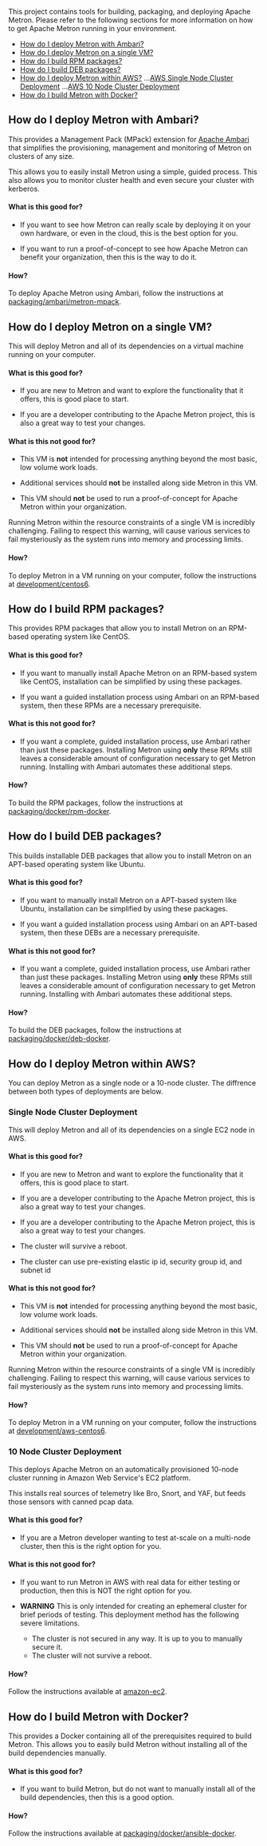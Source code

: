 <!--
Licensed to the Apache Software Foundation (ASF) under one
or more contributor license agreements.  See the NOTICE file
distributed with this work for additional information
regarding copyright ownership.  The ASF licenses this file
to you under the Apache License, Version 2.0 (the
"License"); you may not use this file except in compliance
with the License.  You may obtain a copy of the License at

    http://www.apache.org/licenses/LICENSE-2.0

Unless required by applicable law or agreed to in writing, software
distributed under the License is distributed on an "AS IS" BASIS,
WITHOUT WARRANTIES OR CONDITIONS OF ANY KIND, either express or implied.
See the License for the specific language governing permissions and
limitations under the License.
-->

This project contains tools for building, packaging, and deploying Apache Metron.  Please refer to the following sections for more information on how to get Apache Metron running in your environment.

 * [How do I deploy Metron with Ambari?](#how-do-i-deploy-metron-with-ambari)
 * [How do I deploy Metron on a single VM?](#how-do-i-deploy-metron-on-a-single-vm)
 * [How do I build RPM packages?](#how-do-i-build-rpm-packages)
 * [How do I build DEB packages?](#how-do-i-build-deb-packages)
 * [How do I deploy Metron within AWS?](#how-do-i-deploy-metron-within-aws)
  ...[AWS Single Node Cluster Deployment](#aws-single-node-cluster-deployment)
  ...[AWS 10 Node Cluster Deployment](#aws-10-node-cluster-deployment)
 * [How do I build Metron with Docker?](#how-do-i-build-metron-with-docker)


How do I deploy Metron with Ambari?
-----------------------------------

This provides a Management Pack (MPack) extension for [Apache Ambari](https://ambari.apache.org/) that simplifies the provisioning, management and monitoring of Metron on clusters of any size.  

This allows you to easily install Metron using a simple, guided process.  This also allows you to monitor cluster health and even secure your cluster with kerberos.

#### What is this good for?

* If you want to see how Metron can really scale by deploying it on your own hardware, or even in the cloud, this is the best option for you.

* If you want to run a proof-of-concept to see how Apache Metron can benefit your organization, then this is the way to do it.

#### How?

To deploy Apache Metron using Ambari, follow the instructions at [packaging/ambari/metron-mpack](packaging/ambari/metron-mpack).


How do I deploy Metron on a single VM?
--------------------------------------

This will deploy Metron and all of its dependencies on a virtual machine running on your computer.  

#### What is this good for?

* If you are new to Metron and want to explore the functionality that it offers, this is good place to start.  

* If you are a developer contributing to the Apache Metron project, this is also a great way to test your changes.  

#### What is this **not** good for?

* This VM is **not** intended for processing anything beyond the most basic, low volume work loads.

* Additional services should **not** be installed along side Metron in this VM.

* This VM should **not** be used to run a proof-of-concept for Apache Metron within your organization.

Running Metron within the resource constraints of a single VM is incredibly challenging. Failing to respect this warning, will cause various services to fail mysteriously as the system runs into memory and processing limits.

#### How?

To deploy Metron in a VM running on your computer, follow the instructions at [development/centos6](development/centos6).


How do I build RPM packages?
----------------------------

This provides RPM packages that allow you to install Metron on an RPM-based operating system like CentOS.

#### What is this good for?

* If you want to manually install Apache Metron on an RPM-based system like CentOS, installation can be simplified by using these packages.  

* If you want a guided installation process using Ambari on an RPM-based system, then these RPMs are a necessary prerequisite.

#### What is this **not** good for?

* If you want a complete, guided installation process, use Ambari rather than just these packages.  Installing Metron using **only** these RPMs still leaves a considerable amount of configuration necessary to get Metron running.  Installing with Ambari automates these additional steps.

#### How?

To build the RPM packages, follow the instructions at [packaging/docker/rpm-docker](packaging/docker/rpm-docker).


How do I build DEB packages?
-------------------------------

This builds installable DEB packages that allow you to install Metron on an APT-based operating system like Ubuntu.

#### What is this good for?

* If you want to manually install Metron on a APT-based system like Ubuntu, installation can be simplified by using these packages.

* If you want a guided installation process using Ambari on an APT-based system, then these DEBs are a necessary prerequisite.

#### What is this **not** good for?

* If you want a complete, guided installation process, use Ambari rather than just these packages.  Installing Metron using **only** these RPMs still leaves a considerable amount of configuration necessary to get Metron running.  Installing with Ambari automates these additional steps.

#### How?

To build the DEB packages, follow the instructions at [packaging/docker/deb-docker](packaging/docker/deb-docker).


How do I deploy Metron within AWS?
----------------------------------
You can deploy Metron as a single node or a 10-node cluster. The diffrence between both types of deployments are below.

### Single Node Cluster Deployment
This will deploy Metron and all of its dependencies on a single EC2 node in AWS. 

#### What is this good for?

* If you are new to Metron and want to explore the functionality that it offers, this is good place to start.  

* If you are a developer contributing to the Apache Metron project, this is also a great way to test your changes.  

* If you are a developer contributing to the Apache Metron project, this is also a great way to test your changes.  

* The cluster will survive a reboot.

* The cluster can use pre-existing elastic ip id, security group id, and subnet id

#### What is this **not** good for?

* This VM is **not** intended for processing anything beyond the most basic, low volume work loads.

* Additional services should **not** be installed along side Metron in this VM.

* This VM should **not** be used to run a proof-of-concept for Apache Metron within your organization.

Running Metron within the resource constraints of a single VM is incredibly challenging. Failing to respect this warning, will cause various services to fail mysteriously as the system runs into memory and processing limits.

#### How?

To deploy Metron in a VM running on your computer, follow the instructions at [development/aws-centos6](development/aws-centos6).

### 10 Node Cluster Deployment

This deploys Apache Metron on an automatically provisioned 10-node cluster running in Amazon Web Service's EC2 platform.  

This installs real sources of telemetry like Bro, Snort, and YAF, but feeds those sensors with canned pcap data.

#### What is this good for?

* If you are a Metron developer wanting to test at-scale on a multi-node cluster, then this is the right option for you.  

#### What is this **not** good for?

* If you want to run Metron in AWS with real data for either testing or production, then this is NOT the right option for you.

* **WARNING** This is only intended for creating an ephemeral cluster for brief periods of testing.  This deployment method has the following severe limitations.
    * The cluster is not secured in any way. It is up to you to manually secure it.  
    * The cluster will not survive a reboot.

#### How?

Follow the instructions available at [amazon-ec2](amazon-ec2).  


How do I build Metron with Docker?
----------------------------------

This provides a Docker containing all of the prerequisites required to build Metron.  This allows you to easily build Metron without installing all of the build dependencies manually.

#### What is this good for?

* If you want to build Metron, but do not want to manually install all of the build dependencies, then this is a good option.

#### How?

Follow the instructions available at [packaging/docker/ansible-docker](packaging/docker/ansible-docker).
